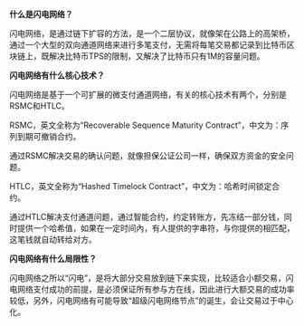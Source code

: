 **什么是闪电网络？**



闪电网络，是通过链下扩容的方法，是一个二层协议，就像架在公路上的高架桥，通过一个大型的双向通道网络来进行多笔支付，无需将每笔交易都记录到比特币区块链上，既解决比特币TPS的限制，又解决了比特币只有1M的容量问题。

**闪电网络有什么核心技术？**



闪电网络是基于一个可扩展的微支付通道网络，有关的核心技术有两个，分别是RSMC和HTLC。

RSMC，英文全称为“Recoverable Sequence Maturity Contract”，中文为：序列到期可撤销合约。

通过RSMC解决交易的确认问题，就像担保公证公司一样，确保双方资金的安全问题。

HTLC，英文全称为“Hashed Timelock Contract”，中文为：哈希时间锁定合约。

通过HTLC解决支付通道问题，通过智能合约，约定转账方，先冻结一部分钱，同时提供一个哈希值，如果在一定时间內，有人提供的字串符，与你提供的相匹配，这笔钱就自动转给对方。

**闪电网络有什么局限性？**

闪电网络之所以“闪电”，是将大部分交易放到链下来实现，比较适合小额交易，闪电网络支付成功的前提，是必须保证所有参与方在线，因此进行大额交易的成功率较低，另外，闪电网络有可能导致“超级闪电网络节点”的诞生，会让交易过于中心化。
